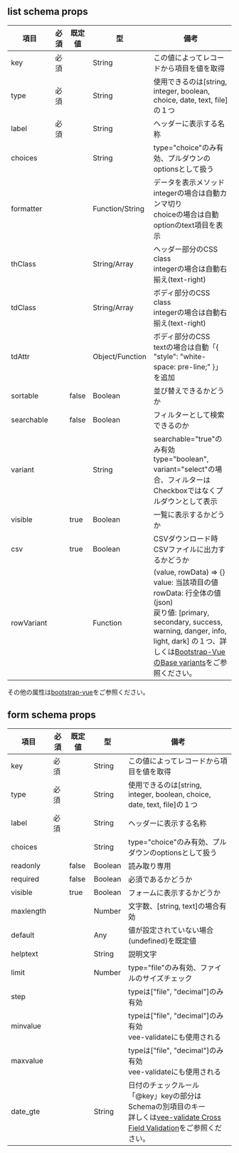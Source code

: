 ## list schema props
| 項目 | 必須 | 既定値 | 型 | 備考 |
|-----|-----|-----|-----|-----|
| key | 必須 | | String | この値によってレコードから項目を値を取得 |
| type | 必須 | | String | 使用できるのは[string, integer, boolean, choice, date, text, file]の１つ |
| label | 必須 | | String | ヘッダーに表示する名称 |
| choices | | | String | type="choice"のみ有効、プルダウンのoptionsとして扱う |
| formatter | | | Function/String | データを表示メソッド<br>integerの場合は自動カンマ切り<br>choiceの場合は自動optionのtext項目を表示 |
| thClass | | | String/Array | ヘッダー部分のCSS class<br>integerの場合は自動右揃え(text-right) |
| tdClass | | | String/Array | ボディ部分のCSS class<br>integerの場合は自動右揃え(text-right) |
| tdAttr | | | Object/Function | ボディ部分のCSS<br>textの場合は自動「{ "style": "white-space: pre-line;" }」を追加 |
| sortable | | false | Boolean | 並び替えできるかどうか |
| searchable | | false | Boolean | フィルターとして検索できるのか |
| variant | | | String | searchable="true"のみ有効<br>type="boolean", variant="select"の場合、フィルターはCheckboxではなくプルダウンとして表示 |
| visible | | true | Boolean | 一覧に表示するかどうか |
| csv | | true | Boolean | CSVダウンロード時CSVファイルに出力するかどうか |
| rowVariant | | | Function | (value, rowData) => {}<br>value: 当該項目の値<br>rowData: 行全体の値(json)<br>戻り値: [primary, secondary, success, warning, danger, info, light, dark] の１つ、詳しくは[Bootstrap-VueのBase variants](https://bootstrap-vue.org/docs/reference/color-variants#color-variants-and-css-class-mapping)をご参照ください。 |

その他の属性は[bootstrap-vue](https://bootstrap-vue.org/docs/components/table#field-definition-reference)をご参照ください。

## form schema props
| 項目 | 必須 | 既定値 | 型 | 備考 |
|-----|-----|-----|-----|-----|
| key | 必須 | | String | この値によってレコードから項目を値を取得 |
| type | 必須 | | String | 使用できるのは[string, integer, boolean, choice, date, text, file]の１つ |
| label | 必須 | | String | ヘッダーに表示する名称 |
| choices | | | String | type="choice"のみ有効、プルダウンのoptionsとして扱う |
| readonly | | false | Boolean | 読み取り専用 |
| required | | false | Boolean | 必須であるかどうか |
| visible | | true | Boolean | フォームに表示するかどうか |
| maxlength | | | Number | 文字数、[string, text]の場合有効 |
| default | | | Any | 値が設定されていない場合(undefined)を既定値 |
| helptext | | | String | 説明文字 |
| limit | | | Number | type="file"のみ有効、ファイルのサイズチェック |
| step | | | | typeは["file", "decimal"]のみ有効 |
| minvalue | | | | typeは["file", "decimal"]のみ有効<br>vee-validateにも使用される |
| maxvalue | | | | typeは["file", "decimal"]のみ有効<br>vee-validateにも使用される |
| date_gte | | | String | 日付のチェックルール<br>「@key」keyの部分はSchemaの別項目のキー<br>詳しくは[vee-validate Cross Field Validation](https://vee-validate.logaretm.com/v3/advanced/cross-field-validation.html)をご参照ください。 |
